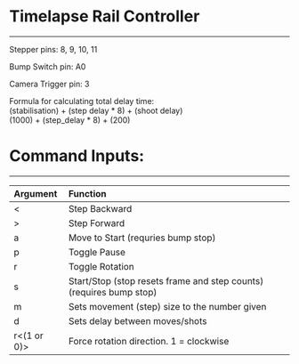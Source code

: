 # Timelapse Rail Controller 
---

Stepper pins: 8, 9, 10, 11  
  
Bump Switch pin: A0  
  
Camera Trigger pin: 3  
  
Formula for calculating total delay time:  
(stabilisation) + (step delay * 8) + (shoot delay)  
    (1000)      + (step_delay * 8) +     (200)  
  
# Command Inputs:
---

| **Argument** | **Function** |
|:--|:--|
| < | Step Backward |
| > | Step Forward |
| a | Move to Start (requries bump stop) |
| p | Toggle Pause |
| r | Toggle Rotation |
| s | Start/Stop (stop resets frame and step counts) (requires bump stop) |
| m<step size> | Sets movement (step) size to the number given |
| d<delay time> | Sets delay between moves/shots |
| r<(1 or 0)>   | Force rotation direction. 1 = clockwise |
